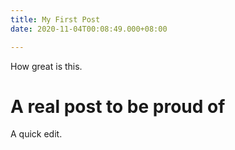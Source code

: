 ```yaml
---
title: My First Post
date: 2020-11-04T00:08:49.000+08:00

---
```

How great is this.

# A real post to be proud of

A quick edit.